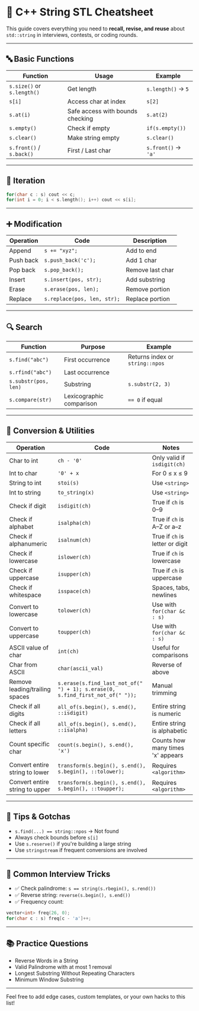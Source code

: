 # 📌 C++ String STL Cheatsheet

This guide covers everything you need to **recall, revise, and reuse** about `std::string` in interviews, contests, or coding rounds.

---

## 🔤 Basic Functions

| Function                   | Usage                            | Example             |
| -------------------------- | -------------------------------- | ------------------- |
| `s.size()` or `s.length()` | Get length                       | `s.length()` → `5`  |
| `s[i]`                     | Access char at index             | `s[2]`              |
| `s.at(i)`                  | Safe access with bounds checking | `s.at(2)`           |
| `s.empty()`                | Check if empty                   | `if(s.empty())`     |
| `s.clear()`                | Make string empty                | `s.clear()`         |
| `s.front()` / `s.back()`   | First / Last char                | `s.front()` → `'a'` |

---

## 🔁 Iteration

```cpp
for(char c : s) cout << c;
for(int i = 0; i < s.length(); i++) cout << s[i];
```

---

## ➕ Modification

| Operation | Code                        | Description      |
| --------- | --------------------------- | ---------------- |
| Append    | `s += "xyz";`               | Add to end       |
| Push back | `s.push_back('c');`         | Add 1 char       |
| Pop back  | `s.pop_back();`             | Remove last char |
| Insert    | `s.insert(pos, str);`       | Add substring    |
| Erase     | `s.erase(pos, len);`        | Remove portion   |
| Replace   | `s.replace(pos, len, str);` | Replace portion  |

---

## 🔍 Search

| Function             | Purpose                  | Example                         |
| -------------------- | ------------------------ | ------------------------------- |
| `s.find("abc")`      | First occurrence         | Returns index or `string::npos` |
| `s.rfind("abc")`     | Last occurrence          |                                 |
| `s.substr(pos, len)` | Substring                | `s.substr(2, 3)`                |
| `s.compare(str)`     | Lexicographic comparison | `== 0` if equal                 |

---


## 📐 Conversion & Utilities

| Operation                      | Code                                                                          | Notes                             |
| ------------------------------ | ----------------------------------------------------------------------------- | --------------------------------- |
| Char to int                    | `ch - '0'`                                                                    | Only valid if `isdigit(ch)`       |
| Int to char                    | `'0' + x`                                                                     | For 0 ≤ x ≤ 9                     |
| String to int                  | `stoi(s)`                                                                     | Use `<string>`                    |
| Int to string                  | `to_string(x)`                                                                | Use `<string>`                    |
| Check if digit                 | `isdigit(ch)`                                                                 | True if `ch` is 0–9               |
| Check if alphabet              | `isalpha(ch)`                                                                 | True if `ch` is A–Z or a–z        |
| Check if alphanumeric          | `isalnum(ch)`                                                                 | True if `ch` is letter or digit   |
| Check if lowercase             | `islower(ch)`                                                                 | True if `ch` is lowercase         |
| Check if uppercase             | `isupper(ch)`                                                                 | True if `ch` is uppercase         |
| Check if whitespace            | `isspace(ch)`                                                                 | Spaces, tabs, newlines            |
| Convert to lowercase           | `tolower(ch)`                                                                 | Use with `for(char &c : s)`       |
| Convert to uppercase           | `toupper(ch)`                                                                 | Use with `for(char &c : s)`       |
| ASCII value of char            | `int(ch)`                                                                     | Useful for comparisons            |
| Char from ASCII                | `char(ascii_val)`                                                             | Reverse of above                  |
| Remove leading/trailing spaces | `s.erase(s.find_last_not_of(" ") + 1); s.erase(0, s.find_first_not_of(" "));` | Manual trimming                   |
| Check if all digits            | `all_of(s.begin(), s.end(), ::isdigit)`                                       | Entire string is numeric          |
| Check if all letters           | `all_of(s.begin(), s.end(), ::isalpha)`                                       | Entire string is alphabetic       |
| Count specific char            | `count(s.begin(), s.end(), 'x')`                                              | Counts how many times 'x' appears |
| Convert entire string to lower | `transform(s.begin(), s.end(), s.begin(), ::tolower);`                        | Requires `<algorithm>`            |
| Convert entire string to upper | `transform(s.begin(), s.end(), s.begin(), ::toupper);`                        | Requires `<algorithm>`            |


---

## 🧠 Tips & Gotchas

* `s.find(...) == string::npos` → Not found
* Always check bounds before `s[i]`
* Use `s.reserve()` if you're building a large string
* Use `stringstream` if frequent conversions are involved

---

## 🔁 Common Interview Tricks

* ✅ Check palindrome: `s == string(s.rbegin(), s.rend())`
* ✅ Reverse string: `reverse(s.begin(), s.end())`
* ✅ Frequency count:

```cpp
vector<int> freq(26, 0);
for(char c : s) freq[c - 'a']++;
```

---

## 📚 Practice Questions

* Reverse Words in a String
* Valid Palindrome with at most 1 removal
* Longest Substring Without Repeating Characters
* Minimum Window Substring

---

Feel free to add edge cases, custom templates, or your own hacks to this list!
